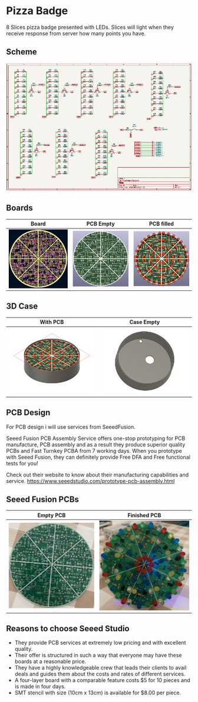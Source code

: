 # Pizza Badge

8 Slices pizza badge presented with LEDs. Slices will light when they receive response from server how many points you have.

## Scheme
![Scheme](images/scheme.png)

## Boards
Board|PCB Empty|PCB filled
---------|---------|---------
![Board](images/board.png)|![View 1](images/pcb_empty.png)|![View 2](images/pcb.png)

## 3D Case
With PCB|Case Empty
---------|---------
![Case](images/case.png)|![Case 1](images/case_empty.png)

## PCB Design

For PCB design i will use services from SeeedFusion. 

Seeed Fusion PCB Assembly Service offers one-stop prototyping for PCB manufacture, PCB assembly and as a result they produce superior quality PCBs and Fast Turnkey PCBA from 7 working days. When you prototype with Seeed Fusion, they can definitely provide Free DFA and Free functional tests for you! 

Check out their website to know about their manufacturing capabilities and service.
https://www.seeedstudio.com/prototype-pcb-assembly.html 

## Seeed Fusion PCBs
Empty PCB|Finished PCB
--------|--------
![View 4](images/pcb-received.jpeg)|![View 5](images/pcb-finish.jpg)

## Reasons to choose Seeed Studio
- They provide PCB services at extremely low pricing and with excellent quality.
- Their offer is structured in such a way that everyone may have these boards at a reasonable price.
- They have a highly knowledgeable crew that leads their clients to avail deals and guides them about the costs and rates of different services.
- A four-layer board with a comparable feature costs $5 for 10 pieces and is made in four days.
- SMT stencil with size (10cm x 13cm) is available for $8.00 per piece.
